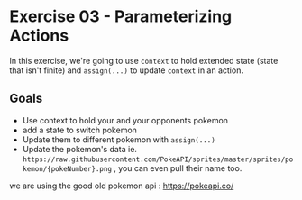 # Exercise 03 - Parameterizing Actions

In this exercise, we're going to use `context` to hold extended state (state that isn't finite) and `assign(...)` to update `context` in an action.

## Goals

- Use context to hold your and your opponents pokemon
- add a state to switch pokemon
- Update them to different pokemon with `assign(...)`
- Update the pokemon's data ie. `https://raw.githubusercontent.com/PokeAPI/sprites/master/sprites/pokemon/{pokeNumber}.png` , you can even pull their name too. 

we are using the good old pokemon api : https://pokeapi.co/

